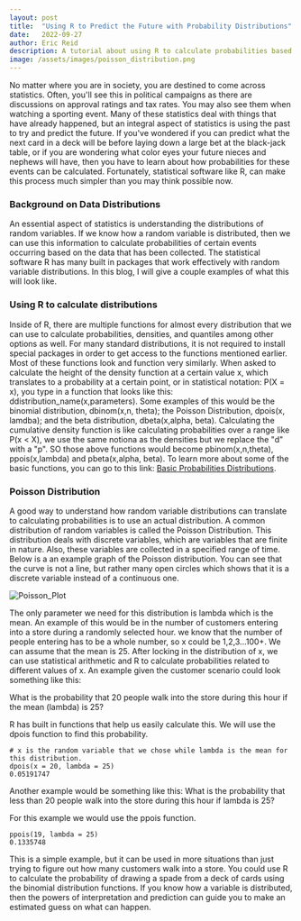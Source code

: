 ```yaml
---
layout: post
title:  "Using R to Predict the Future with Probability Distributions"
date:   2022-09-27
author: Eric Reid
description: A tutorial about using R to calculate probabilities based on random variables
image: /assets/images/poisson_distribution.png
---
```

No matter where you are in society, you are destined to come across statistics. Often, you'll see this in political campaigns as there are discussions on approval ratings and tax rates. You may also see them when watching a sporting event. Many of these statistics deal with things that have already happened, but an integral aspect of statistics is using the past to try and predict the future. If you've wondered if you can predict what the next card in a deck will be before laying down a large bet at the black-jack table, or if you are wondering what color eyes your future nieces and nephews will have, then you have to learn about how probabilities for these events can be calculated. Fortunately, statistical software like R, can make this process much simpler than you may think possible now.

### Background on Data Distributions

An essential aspect of statistics is understanding the distributions of random variables. If we know how a random variable is distributed, then we can use this information to calculate probabilities of certain events occurring based on the data that has been collected. The statistical software R has many built in packages that work effectively with random variable distributions. In this blog, I will give a couple examples of what this will look like.

### Using R to calculate distributions
Inside of R, there are multiple functions for almost every distribution that we can use to calculate probabilities, densities, and quantiles among other options as well. For many standard distributions, it is not required to install special packages in order to get access to the functions mentioned earlier. Most of these functions look and function very similarly. When asked to calculate the height of the density function at a certain value x, which translates to a probability at a certain point, or in statistical notation: P(X = x), you type in a function that looks like this: ddistribution_name(x,parameters). Some examples of this would be the binomial distribution, dbinom(x,n, theta); the Poisson Distribution, dpois(x, lamdba); and the beta distribution, dbeta(x,alpha, beta). Calculating the cumulative density function is like calculating probabilities over a range like P(x < X), we use the same notiona as the densities but we replace the "d" with a "p". SO those above functions would become pbinom(x,n,theta), ppois(x,lambda) and pbeta(x,alpha, beta). To learn more about some of the basic functions, you can go to this link: [Basic Probabilities Distributions](https://www.cyclismo.org/tutorial/R/probability.html).

### Poisson Distribution

A good way to understand how random variable distributions can translate to calculating probabilities is to use an actual distribution. A common distribution of random variables is called the Poisson Distribution. This distribution deals with discrete variables, which are variables that are finite in nature. Also, these variables are collected in a specified range of time. Below is a an example graph of the Poisson distribution. You can see that the curve is not a line, but rather many open circles which shows that it is a discrete variable instead of a continuous one.

![Poisson_Plot](https://user-images.githubusercontent.com/100799679/192354611-34233a5f-a1a6-4cf4-bcd0-41b0bfccb1dd.jpeg)

The only parameter we need for this distribution is lambda which is the mean. An example of this would be in the number of customers entering into a store during a randomly selected hour. we know that the number of people entering has to be a whole number, so x could be 1,2,3...100+. We can assume that the mean is 25. After locking in the distribution of x, we can use statistical arithmetic and R to calculate probabilities related to different values of x. An example given the customer scenario could look something like this:

What is the probability that 20 people walk into the store during this hour if the mean (lambda) is 25?

R has built in functions that help us easily calculate this. We will use the dpois function to find this probability.
```
# x is the random variable that we chose while lambda is the mean for this distribution.
dpois(x = 20, lambda = 25)
0.05191747
```
Another example would be something like this: What is the probability that less than 20 people walk into the store during this hour if lambda is 25?

For this example we would use the ppois function.
```
ppois(19, lambda = 25)
0.1335748
```

This is a simple example, but it can be used in more situations than just trying to figure out how many customers walk into a store. You could use R to calculate the probability of drawing a spade from a deck of cards using the binomial distribution functions. If you know how a variable is distributed, then the powers of interpretation and prediction can guide you to make an estimated guess on what can happen. 
